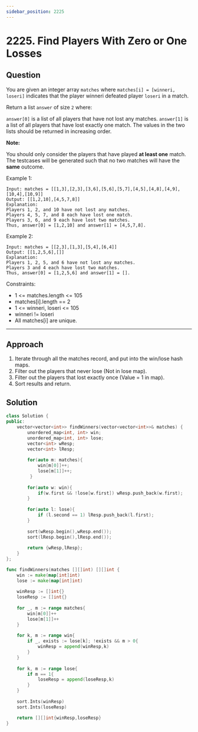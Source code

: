 ```yaml
---
sidebar_position: 2225
---
```


# 2225. Find Players With Zero or One Losses

## Question 
You are given an integer array `matches` where `matches[i] = [winneri, loseri]` indicates that the player winneri defeated player `loseri` in a match.

Return a list `answer` of size `2` where:

`answer[0]` is a list of all players that have not lost any matches.
`answer[1]` is a list of all players that have lost exactly one match.
The values in the two lists should be returned in increasing order.

**Note:**

You should only consider the players that have played **at least one** match.
The testcases will be generated such that no two matches will have the **same** outcome.

Example 1:
```
Input: matches = [[1,3],[2,3],[3,6],[5,6],[5,7],[4,5],[4,8],[4,9],[10,4],[10,9]]
Output: [[1,2,10],[4,5,7,8]]
Explanation:
Players 1, 2, and 10 have not lost any matches.
Players 4, 5, 7, and 8 each have lost one match.
Players 3, 6, and 9 each have lost two matches.
Thus, answer[0] = [1,2,10] and answer[1] = [4,5,7,8].
```
Example 2:
```
Input: matches = [[2,3],[1,3],[5,4],[6,4]]
Output: [[1,2,5,6],[]]
Explanation:
Players 1, 2, 5, and 6 have not lost any matches.
Players 3 and 4 each have lost two matches.
Thus, answer[0] = [1,2,5,6] and answer[1] = [].
```

Constraints:
- 1 <= matches.length <= 105
- matches[i].length == 2
- 1 <= winneri, loseri <= 105
- winneri != loseri
- All matches[i] are unique.

---

## Approach
1. Iterate through all the matches record, and put into the win/lose hash maps.
2. Filter out the players that never lose (Not in lose map).
3. Filter out the players that lost exactly once (Value = 1 in map).
4. Sort results and return.

## Solution

```cpp
class Solution {
public:
    vector<vector<int>> findWinners(vector<vector<int>>& matches) {
        unordered_map<int, int> win;
        unordered_map<int, int> lose;
        vector<int> wResp;
        vector<int> lResp;
        
        for(auto m: matches){
            win[m[0]]++;
            lose[m[1]]++;
         }
        
        for(auto w: win){
            if(w.first && !lose[w.first]) wResp.push_back(w.first);
        }
        
        for(auto l: lose){
            if (l.second == 1) lResp.push_back(l.first);
        }
        
        sort(wResp.begin(),wResp.end());
        sort(lResp.begin(),lResp.end());
        
        return {wResp,lResp};
    }
};
```

```go
func findWinners(matches [][]int) [][]int {
    win := make(map[int]int)
    lose := make(map[int]int)
    
    winResp := []int{}
    loseResp := []int{}
    
    for _, m := range matches{
        win[m[0]]++
        lose[m[1]]++
    }
    
    for k, m := range win{
        if _, exists := lose[k]; !exists && m > 0{
            winResp = append(winResp,k)
        }
    }
    
    for k, m := range lose{
        if m == 1{
            loseResp = append(loseResp,k)
        }
    }
    
    sort.Ints(winResp)
    sort.Ints(loseResp)

    return [][]int{winResp,loseResp}
}
```